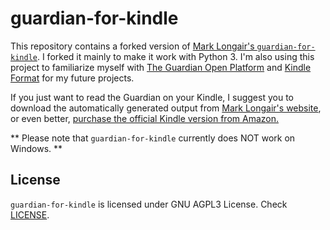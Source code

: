 # guardian-for-kindle

This repository contains a forked version of [Mark Longair's `guardian-for-kindle`](https://github.com/mhl/guardian-for-kindle). I forked it mainly to make it work with Python 3. I'm also using this project to familiarize myself with [The Guardian Open Platform](http://open-platform.theguardian.com) and [Kindle Format](https://www.amazon.com/gp/feature.html?docId=1000729511) for my future projects.

If you just want to read the Guardian on your Kindle, I suggest you to download the automatically generated output from [Mark Longair's website](http://mythic-beasts.com/~mark/random/guardian-for-kindle/), or even better, [purchase the official Kindle version from Amazon.](https://www.amazon.com/The-Guardian-and-the-Observer/dp/B004MME3M8)

** Please note that `guardian-for-kindle` currently does NOT work on Windows. **

## License

`guardian-for-kindle` is licensed under GNU AGPL3 License. Check [LICENSE](LICENSE).
